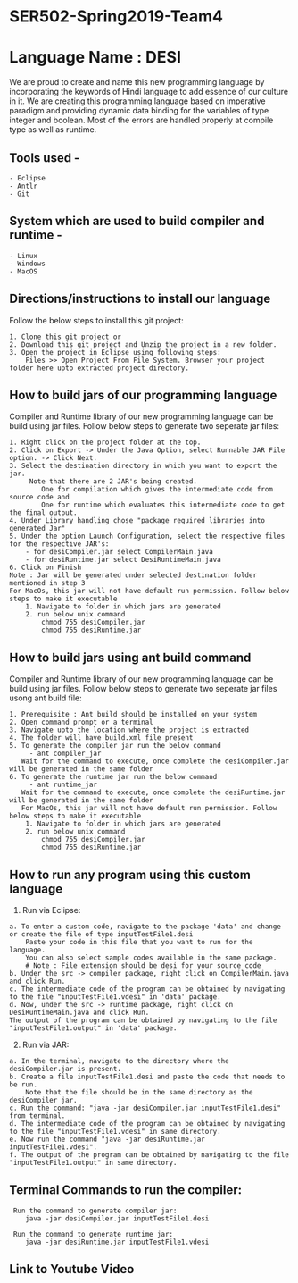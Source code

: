 # SER502-Spring2019-Team4

# Language Name : DESI

We are proud to create and name this new programming language by incorporating the keywords of Hindi language to add essence of our culture in it.  We are creating this programming language based on imperative paradigm and providing dynamic data binding for the variables of type integer and boolean. Most of the errors are handled properly at compile type as well as runtime.

## Tools used - 
    - Eclipse
    - Antlr
    - Git

## System which are used to build compiler and runtime -
    - Linux 
    - Windows 
    - MacOS

## Directions/instructions to install our language

  Follow the below steps to install this git project:
    
    1. Clone this git project or
    2. Download this git project and Unzip the project in a new folder.
    3. Open the project in Eclipse using following steps:
        Files >> Open Project From File System. Browser your project folder here upto extracted project directory.

## How to build jars of our programming language

  Compiler and Runtime library of our new programming language can be build using jar files.
  Follow below steps to generate two seperate jar files:
  
    1. Right click on the project folder at the top.
    2. Click on Export -> Under the Java Option, select Runnable JAR File option. -> Click Next.
    3. Select the destination directory in which you want to export the jar.
         Note that there are 2 JAR's being created. 
            One for compilation which gives the intermediate code from source code and 
            One for runtime which evaluates this intermediate code to get the final output.
    4. Under Library handling chose "package required libraries into generated Jar" 
    5. Under the option Launch Configuration, select the respective files for the respective JAR's:
        - for desiCompiler.jar select CompilerMain.java
        - for desiRuntime.jar select DesiRuntimeMain.java
    6. Click on Finish 
    Note : Jar will be generated under selected destination folder mentioned in step 3
    For MacOs, this jar will not have default run permission. Follow below steps to make it executable
        1. Navigate to folder in which jars are generated
        2. run below unix command 
            chmod 755 desiCompiler.jar
            chmod 755 desiRuntime.jar   
        
## How to build jars using ant build command

   Compiler and Runtime library of our new programming language can be build using jar files.
   Follow below steps to generate two seperate jar files usong ant build file:    
   
    1. Prerequisite : Ant build should be installed on your system
    2. Open command prompt or a terminal
    3. Navigate upto the location where the project is extracted
    4. The folder will have build.xml file present 
    5. To generate the compiler jar run the below command
         - ant compiler_jar
       Wait for the command to execute, once complete the desiCompiler.jar will be generated in the same folder
    6. To generate the runtime jar run the below command
         - ant runtime_jar
       Wait for the command to execute, once complete the desiRuntime.jar will be generated in the same folder
       For MacOs, this jar will not have default run permission. Follow below steps to make it executable
        1. Navigate to folder in which jars are generated
        2. run below unix command 
            chmod 755 desiCompiler.jar
            chmod 755 desiRuntime.jar

## How to run any program using this custom language

  1. Run via Eclipse:
  
    a. To enter a custom code, navigate to the package 'data' and change or create the file of type inputTestFile1.desi
        Paste your code in this file that you want to run for the language. 
        You can also select sample codes available in the same package.
        # Note : File extension should be desi for your source code
    b. Under the src -> compiler package, right click on CompilerMain.java and click Run.
    c. The intermediate code of the program can be obtained by navigating to the file "inputTestFile1.vdesi" in 'data' package.
    d. Now, under the src -> runtime package, right click on DesiRuntimeMain.java and click Run. 
    The output of the program can be obtained by navigating to the file "inputTestFile1.output" in 'data' package.
    
  2. Run via JAR:
  
    a. In the terminal, navigate to the directory where the desiCompiler.jar is present.
    b. Create a file inputTestFile1.desi and paste the code that needs to be run. 
        Note that the file should be in the same directory as the desiCompiler jar.
    c. Run the command: "java -jar desiCompiler.jar inputTestFile1.desi" from terminal.
    d. The intermediate code of the program can be obtained by navigating to the file "inputTestFile1.vdesi" in same directory.
    e. Now run the command "java -jar desiRuntime.jar inputTestFile1.vdesi".
    f. The output of the program can be obtained by navigating to the file "inputTestFile1.output" in same directory.
  
  
## Terminal Commands to run the compiler:
  
     Run the command to generate compiler jar: 
        java -jar desiCompiler.jar inputTestFile1.desi
     
     Run the command to generate runtime jar:
        java -jar desiRuntime.jar inputTestFile1.vdesi
     
 
## Link to Youtube Video

    

